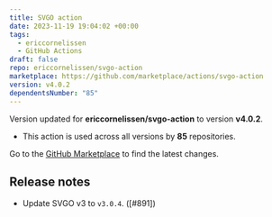 ```yaml
---
title: SVGO action
date: 2023-11-19 19:04:02 +00:00
tags:
  - ericcornelissen
  - GitHub Actions
draft: false
repo: ericcornelissen/svgo-action
marketplace: https://github.com/marketplace/actions/svgo-action
version: v4.0.2
dependentsNumber: "85"
---
```



Version updated for **ericcornelissen/svgo-action** to version **v4.0.2**.
- This action is used across all versions by **85** repositories.

Go to the [GitHub Marketplace](https://github.com/marketplace/actions/svgo-action) to find the latest changes.

## Release notes

- Update SVGO v3 to `v3.0.4`. ([#891])
